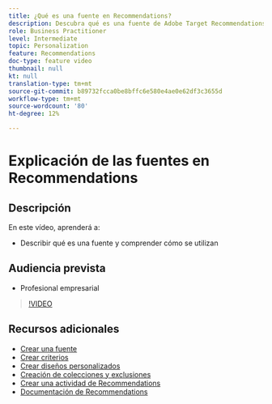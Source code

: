 ```yaml
---
title: ¿Qué es una fuente en Recommendations?
description: Descubra qué es una fuente de Adobe Target Recommendations y cómo se utiliza
role: Business Practitioner
level: Intermediate
topic: Personalization
feature: Recommendations
doc-type: feature video
thumbnail: null
kt: null
translation-type: tm+mt
source-git-commit: b89732fcca0be8bffc6e580e4ae0e62df3c3655d
workflow-type: tm+mt
source-wordcount: '80'
ht-degree: 12%

---
```



# Explicación de las fuentes en Recommendations

## Descripción

En este vídeo, aprenderá a:

* Describir qué es una fuente y comprender cómo se utilizan

## Audiencia prevista

* Profesional empresarial

>[!VIDEO](https://video.tv.adobe.com/v/27695?quality=12)

## Recursos adicionales

* [Crear una fuente](create-a-feed.md)
* [Crear criterios](create-criteria.md)
* [Crear diseños personalizados](create-custom-designs.md)
* [Creación de colecciones y exclusiones](create-collections-and-exclusions.md)
* [Crear una actividad de Recommendations](create-a-recommendations-activity.md)
* [Documentación de Recommendations](https://docs.adobe.com/content/help/en/target/using/recommendations/recommendations.html)